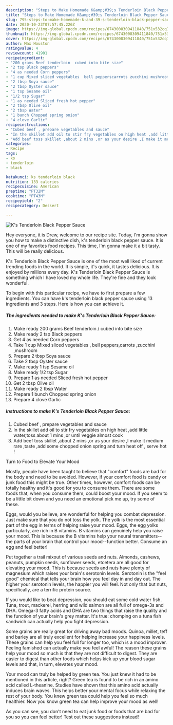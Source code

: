 ```yaml
---
description: "Steps to Make Homemade K&amp;#39;s Tenderloin Black Pepper Sauce"
title: "Steps to Make Homemade K&amp;#39;s Tenderloin Black Pepper Sauce"
slug: 795-steps-to-make-homemade-k-and-39-s-tenderloin-black-pepper-sauce
date: 2020-10-23T07:57:45.226Z
image: https://img-global.cpcdn.com/recipes/6743008309411840/751x532cq70/ks-tenderloin-black-pepper-sauce-recipe-main-photo.jpg
thumbnail: https://img-global.cpcdn.com/recipes/6743008309411840/751x532cq70/ks-tenderloin-black-pepper-sauce-recipe-main-photo.jpg
cover: https://img-global.cpcdn.com/recipes/6743008309411840/751x532cq70/ks-tenderloin-black-pepper-sauce-recipe-main-photo.jpg
author: Max Houston
ratingvalue: 4
reviewcount: 41901
recipeingredient:
- "200 grams Beef tenderloin  cubed into bite size"
- "2 tsp Black peppers"
- "4 as needed Corn peppers"
- "1 cup Mixed sliced vegetables  bell pepperscarrots zucchini mushroom"
- "2 tbsp Soya sauce"
- "2 tbsp Oyster sauce"
- "1 tsp Sesame oil"
- "1/2 tsp Sugar"
- "1 as needed Sliced fresh hot pepper"
- "2 tbsp Olive oil"
- "2 tbsp Water"
- "1 bunch Chopped spring onion"
- "4 clove Garlic"
recipeinstructions:
- "Cubed beef , prepare vegetables and sauce"
- "In the skillet add oil to stir fry vegetables on high heat ,add little water,toss about 1 mins ,or until veggie almost cook"
- "Add beef toss skillet ,about 2 mins ,or as your desire ,I make it medium rare ,taste ,add some chopped onion spring and turn heat off , serve hot !"
categories:
- Recipe
tags:
- ks
- tenderloin
- black

katakunci: ks tenderloin black 
nutrition: 133 calories
recipecuisine: American
preptime: "PT32M"
cooktime: "PT43M"
recipeyield: "2"
recipecategory: Dessert

---
```



![K&#39;s Tenderloin Black Pepper Sauce](https://img-global.cpcdn.com/recipes/6743008309411840/751x532cq70/ks-tenderloin-black-pepper-sauce-recipe-main-photo.jpg)

Hey everyone, it is Drew, welcome to our recipe site. Today, I'm gonna show you how to make a distinctive dish, k&#39;s tenderloin black pepper sauce. It is one of my favorites food recipes. This time, I'm gonna make it a bit tasty. This will be really delicious.

K&#39;s Tenderloin Black Pepper Sauce is one of the most well liked of current trending foods in the world. It is simple, it's quick, it tastes delicious. It is enjoyed by millions every day. K&#39;s Tenderloin Black Pepper Sauce is something which I have loved my whole life. They're fine and they look wonderful.




To begin with this particular recipe, we have to first prepare a few ingredients. You can have k&#39;s tenderloin black pepper sauce using 13 ingredients and 3 steps. Here is how you can achieve it.

<!--inarticleads1-->

##### The ingredients needed to make K&#39;s Tenderloin Black Pepper Sauce:

1. Make ready 200 grams Beef tenderloin / cubed into bite size
1. Make ready 2 tsp Black peppers
1. Get 4 as needed Corn peppers
1. Take 1 cup Mixed sliced vegetables , bell peppers,carrots ,zucchini ,mushroom
1. Prepare 2 tbsp Soya sauce
1. Take 2 tbsp Oyster sauce
1. Make ready 1 tsp Sesame oil
1. Make ready 1/2 tsp Sugar
1. Prepare 1 as needed Sliced fresh hot pepper
1. Get 2 tbsp Olive oil
1. Make ready 2 tbsp Water
1. Prepare 1 bunch Chopped spring onion
1. Prepare 4 clove Garlic




<!--inarticleads2-->

##### Instructions to make K&#39;s Tenderloin Black Pepper Sauce:

1. Cubed beef , prepare vegetables and sauce
1. In the skillet add oil to stir fry vegetables on high heat ,add little water,toss about 1 mins ,or until veggie almost cook
1. Add beef toss skillet ,about 2 mins ,or as your desire ,I make it medium rare ,taste ,add some chopped onion spring and turn heat off , serve hot !




Turn to Food to Elevate Your Mood


Mostly, people have been taught to believe that "comfort" foods are bad for the body and need to be avoided. However, if your comfort food is candy or junk food this might be true. Other times, however, comfort foods can be totally healthy and it's good for you to consume them. There are some foods that, when you consume them, could boost your mood. If you seem to be a little bit down and you need an emotional pick me up, try some of these.

Eggs, would you believe, are wonderful for helping you combat depression. Just make sure that you do not toss the yolk. The yolk is the most essential part of the egg in terms of helping raise your mood. Eggs, the egg yolks particularly, are rich in B vitamins. B vitamins can genuinely help you raise your mood. This is because the B vitamins help your neural transmitters--the parts of your brain that control your mood--function better. Consume an egg and feel better!

Put together a trail mixout of various seeds and nuts. Almonds, cashews, peanuts, pumpkin seeds, sunflower seeds, etcetera are all good for elevating your mood. This is because seeds and nuts have plenty of magnesium which raises your brain's serotonin levels. Serotonin is the "feel good" chemical that tells your brain how you feel day in and day out. The higher your serotonin levels, the happier you will feel. Not only that but nuts, specifically, are a terrific protein source.

If you would like to beat depression, you should eat some cold water fish. Tuna, trout, mackerel, herring and wild salmon are all full of omega-3s and DHA. Omega-3 fatty acids and DHA are two things that raise the quality and the function of your brain's grey matter. It's true: chomping on a tuna fish sandwich can actually help you fight depression. 

Some grains are really great for driving away bad moods. Quinoa, millet, teff and barley are all truly excellent for helping increase your happiness levels. These grains can help you feel full for longer too, which is a mood improver. Feeling famished can actually make you feel awful! The reason these grains help your mood so much is that they are not difficult to digest. They are easier to digest than other foods which helps kick up your blood sugar levels and that, in turn, elevates your mood.

Your mood can truly be helped by green tea. You just knew it had to be mentioned in this article, right? Green tea is found to be rich in an amino acid called L-theanine. Studies have shown that this amino acid actually induces brain waves. This helps better your mental focus while relaxing the rest of your body. You knew green tea could help you feel so much healthier. Now you know green tea can help improve your mood as well!

As you can see, you don't need to eat junk food or foods that are bad for you so you can feel better! Test out  these suggestions  instead!


